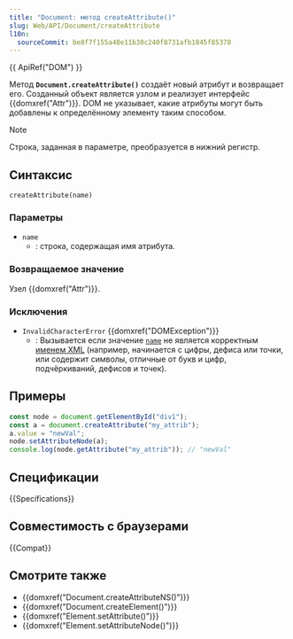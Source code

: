 ```yaml
---
title: "Document: метод createAttribute()"
slug: Web/API/Document/createAttribute
l10n:
  sourceCommit: be8f7f155a48e11b30c240f8731afb1845f85378
---
```


{{ ApiRef("DOM") }}

Метод **`Document.createAttribute()`** создаёт новый атрибут и возвращает его. Созданный объект является узлом и реализует интерфейс {{domxref("Attr")}}. DOM не указывает, какие атрибуты могут быть добавлены к определённому элементу таким способом.

> [!NOTE]
> Строка, заданная в параметре, преобразуется в нижний регистр.

## Синтаксис

```js-nolint
createAttribute(name)
```

### Параметры

- `name`
  - : строка, содержащая имя атрибута.

### Возвращаемое значение

Узел {{domxref("Attr")}}.

### Исключения

- `InvalidCharacterError` {{domxref("DOMException")}}
  - : Вызывается если значение [`name`](#name) не является корректным [именем XML](https://www.w3.org/TR/REC-xml/#dt-name) (например, начинается с цифры, дефиса или точки, или содержит символы, отличные от букв и цифр, подчёркиваний, дефисов и точек).

## Примеры

```js
const node = document.getElementById("div1");
const a = document.createAttribute("my_attrib");
a.value = "newVal";
node.setAttributeNode(a);
console.log(node.getAttribute("my_attrib")); // "newVal"
```

## Спецификации

{{Specifications}}

## Совместимость с браузерами

{{Compat}}

## Смотрите также

- {{domxref("Document.createAttributeNS()")}}
- {{domxref("Document.createElement()")}}
- {{domxref("Element.setAttribute()")}}
- {{domxref("Element.setAttributeNode()")}}
